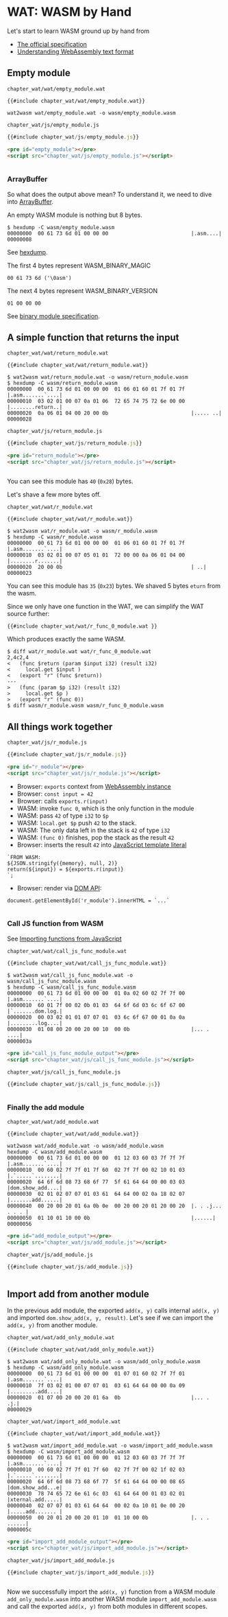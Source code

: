 # WAT: WASM by Hand

Let's start to learn WASM ground up by hand from

- [The official specification](https://webassembly.github.io/spec/core/text/index.html)
- [Understanding WebAssembly text format](https://developer.mozilla.org/en-US/docs/WebAssembly/Understanding_the_text_format)

## Empty module

`chapter_wat/wat/empty_module.wat`
```
{{#include chapter_wat/wat/empty_module.wat}}
```

```console
wat2wasm wat/empty_module.wat -o wasm/empty_module.wasm
```

`chapter_wat/js/empty_module.js`
```javascript
{{#include chapter_wat/js/empty_module.js}}
```

```markdown
<pre id="empty_module"></pre>
<script src="chapter_wat/js/empty_module.js"></script>
```

<pre id="empty_module"></pre>
<script src="chapter_wat/js/empty_module.js"></script>

### ArrayBuffer

So what does the output above mean? To understand it, we need to dive into 
[ArrayBuffer](https://developer.mozilla.org/en-US/docs/Web/JavaScript/Reference/Global_Objects/ArrayBuffer). 

An empty WASM module is nothing but 8 bytes.

```console
$ hexdump -C wasm/empty_module.wasm   
00000000  00 61 73 6d 01 00 00 00                           |.asm....|
00000008
```
See [hexdump](https://en.wikipedia.org/wiki/Hex_dump).

The first 4 bytes represent WASM_BINARY_MAGIC
```
00 61 73 6d ('\0asm')
```

The next 4 bytes represent WASM_BINARY_VERSION
```
01 00 00 00
```

See [binary module specification](https://webassembly.github.io/spec/core/binary/modules.html#binary-module).

## A simple function that returns the input

`chapter_wat/wat/return_module.wat`
```
{{#include chapter_wat/wat/return_module.wat}}
```

```console
$ wat2wasm wat/return_module.wat -o wasm/return_module.wasm
$ hexdump -C wasm/return_module.wasm
00000000  00 61 73 6d 01 00 00 00  01 06 01 60 01 7f 01 7f  |.asm.......`....|
00000010  03 02 01 00 07 0a 01 06  72 65 74 75 72 6e 00 00  |........return..|
00000020  0a 06 01 04 00 20 00 0b                           |..... ..|
00000028
```

`chapter_wat/js/return_module.js`
```javascript
{{#include chapter_wat/js/return_module.js}}
```

```markdown
<pre id="return_module"></pre>
<script src="chapter_wat/js/return_module.js"></script>
```

<pre id="return_module"></pre>
<script src="chapter_wat/js/return_module.js"></script>

You can see this module has `40` (`0x28`) bytes. 

Let's shave a few more bytes off.

`chapter_wat/wat/r_module.wat`
```
{{#include chapter_wat/wat/r_module.wat}}
```

```console
$ wat2wasm wat/r_module.wat -o wasm/r_module.wasm
$ hexdump -C wasm/r_module.wasm
00000000  00 61 73 6d 01 00 00 00  01 06 01 60 01 7f 01 7f  |.asm.......`....|
00000010  03 02 01 00 07 05 01 01  72 00 00 0a 06 01 04 00  |........r.......|
00000020  20 00 0b                                          | ..|
00000023
```
You can see this module has `35` (`0x23`) bytes. We shaved 5 bytes `eturn` from the wasm. 

Since we only have one function in the WAT, we can simplify the WAT source further:

```
{{#include chapter_wat/wat/r_func_0_module.wat }}
```

Which produces exactly the same WASM.
```console
$ diff wat/r_module.wat wat/r_func_0_module.wat
2,4c2,4
<   (func $return (param $input i32) (result i32)
<     local.get $input )
<   (export "r" (func $return))
---
>   (func (param $p i32) (result i32)
>     local.get $p )
>   (export "r" (func 0))
$ diff wasm/r_module.wasm wasm/r_func_0_module.wasm
```

## All things work together

`chapter_wat/js/r_module.js`
```javascript
{{#include chapter_wat/js/r_module.js}}
```

```markdown
<pre id="r_module"></pre>
<script src="chapter_wat/js/r_module.js"></script>
```

- Browser: `exports` context from [WebAssembly instance](https://developer.mozilla.org/en-US/docs/Web/JavaScript/Reference/Global_Objects/WebAssembly/Instance) 
- Browser: `const input = 42`
- Browser: calls `exports.r(input)`
- WASM: invoke `func 0`, which is the only function in the module
- WASM: pass `42` of type `i32` to `$p`
- WASM: `local.get $p` push `42` to the stack.
- WASM: The only data left in the stack is `42` of type `i32`
- WASM: `(func 0)` finishes, pop the stack as the result `42`
- Browser: inserts the result `42` into [JavaScript template literal](https://developer.mozilla.org/en-US/docs/Web/JavaScript/Reference/Template_literals)  
```
`FROM WASM:
${JSON.stringify({memory}, null, 2)}
return(${input}) = ${exports.r(input)}
`;
```
- Browser: render via [DOM API](https://developer.mozilla.org/en-US/docs/Web/API/Element/innerHTML): 
```
document.getElementById('r_module').innerHTML = `...`
```
<pre id="r_module"></pre>
<script src="chapter_wat/js/r_module.js"></script>

### Call JS function from WASM

See [Importing functions from JavaScript](https://developer.mozilla.org/en-US/docs/WebAssembly/Understanding_the_text_format#importing_functions_from_javascript)

`chapter_wat/wat/call_js_func_module.wat`
```
{{#include chapter_wat/wat/call_js_func_module.wat}}
```

```console
$ wat2wasm wat/call_js_func_module.wat -o wasm/call_js_func_module.wasm
$ hexdump -C wasm/call_js_func_module.wasm
00000000  00 61 73 6d 01 00 00 00  01 0a 02 60 02 7f 7f 00  |.asm.......`....|
00000010  60 01 7f 00 02 0b 01 03  64 6f 6d 03 6c 6f 67 00  |`.......dom.log.|
00000020  00 03 02 01 01 07 07 01  03 6c 6f 67 00 01 0a 0a  |.........log....|
00000030  01 08 00 20 00 20 00 10  00 0b                    |... . ....|
0000003a
```

```markdown
<pre id="call_js_func_module_output"></pre>
<script src="chapter_wat/js/call_js_func_module.js"></script>
```


`chapter_wat/js/call_js_func_module.js`
```javascript
{{#include chapter_wat/js/call_js_func_module.js}}
```

<pre id="call_js_func_module_output"></pre>
<script src="chapter_wat/js/call_js_func_module.js"></script>

### Finally the add module

`chapter_wat/wat/add_module.wat`
```
{{#include chapter_wat/wat/add_module.wat}}
```

```console
wat2wasm wat/add_module.wat -o wasm/add_module.wasm
hexdump -C wasm/add_module.wasm
00000000  00 61 73 6d 01 00 00 00  01 12 03 60 03 7f 7f 7f  |.asm.......`....|
00000010  00 60 02 7f 7f 01 7f 60  02 7f 7f 00 02 10 01 03  |.`.....`........|
00000020  64 6f 6d 08 73 68 6f 77  5f 61 64 64 00 00 03 03  |dom.show_add....|
00000030  02 01 02 07 07 01 03 61  64 64 00 02 0a 18 02 07  |.......add......|
00000040  00 20 00 20 01 6a 0b 0e  00 20 00 20 01 20 00 20  |. . .j... . . . |
00000050  01 10 01 10 00 0b                                 |......|
00000056
```

```markdown
<pre id="add_module_output"></pre>
<script src="chapter_wat/js/add_module.js"></script>
```

`chapter_wat/js/add_module.js`
```javascript
{{#include chapter_wat/js/add_module.js}}
```

<pre id="add_module_output"></pre>
<script src="chapter_wat/js/add_module.js"></script>

## Import add from another module

In the previous add module, the exported `add(x, y)` calls internal `add(x, y)` and imported `dom.show_add(x, y, result)`.
Let's see if we can import the `add(x, y)` from another module. 

`chapter_wat/wat/add_only_module.wat`
```
{{#include chapter_wat/wat/add_only_module.wat}}
```

```console
$ wat2wasm wat/add_only_module.wat -o wasm/add_only_module.wasm
$ hexdump -C wasm/add_only_module.wasm
00000000  00 61 73 6d 01 00 00 00  01 07 01 60 02 7f 7f 01  |.asm.......`....|
00000010  7f 03 02 01 00 07 07 01  03 61 64 64 00 00 0a 09  |.........add....|
00000020  01 07 00 20 00 20 01 6a  0b                       |... . .j.|
00000029
```

`chapter_wat/wat/import_add_module.wat`
```
{{#include chapter_wat/wat/import_add_module.wat}}
```

```console
$ wat2wasm wat/import_add_module.wat -o wasm/import_add_module.wasm
$ hexdump -C wasm/import_add_module.wasm
00000000  00 61 73 6d 01 00 00 00  01 12 03 60 03 7f 7f 7f  |.asm.......`....|
00000010  00 60 02 7f 7f 01 7f 60  02 7f 7f 00 02 1f 02 03  |.`.....`........|
00000020  64 6f 6d 08 73 68 6f 77  5f 61 64 64 00 00 08 65  |dom.show_add...e|
00000030  78 74 65 72 6e 61 6c 03  61 64 64 00 01 03 02 01  |xternal.add.....|
00000040  02 07 07 01 03 61 64 64  00 02 0a 10 01 0e 00 20  |.....add....... |
00000050  00 20 01 20 00 20 01 10  01 10 00 0b              |. . . ......|
0000005c
```

```markdown
<pre id="import_add_module_output"></pre>
<script src="chapter_wat/js/import_add_module.js"></script>
```

`chapter_wat/js/import_add_module.js`
```javascript
{{#include chapter_wat/js/import_add_module.js}}
```

<pre id="import_add_module_output"></pre>
<script src="chapter_wat/js/import_add_module.js"></script>

Now we successfully import the `add(x, y)` function from a WASM module `add_only_module.wasm` into another WASM module
`import_add_module.wasm` and call the exported `add(x, y)` from both modules in different scopes. 

